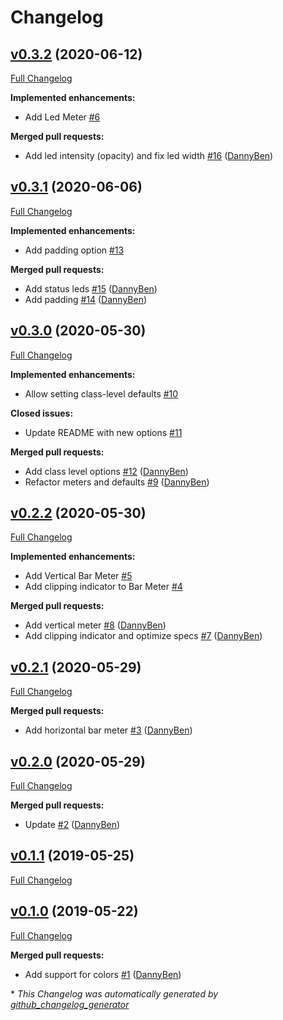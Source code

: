 # Changelog

## [v0.3.2](https://github.com/DannyBen/minichart/tree/v0.3.2) (2020-06-12)

[Full Changelog](https://github.com/DannyBen/minichart/compare/v0.3.1...v0.3.2)

**Implemented enhancements:**

- Add Led Meter [\#6](https://github.com/DannyBen/minichart/issues/6)

**Merged pull requests:**

- Add led intensity \(opacity\) and fix led width [\#16](https://github.com/DannyBen/minichart/pull/16) ([DannyBen](https://github.com/DannyBen))

## [v0.3.1](https://github.com/DannyBen/minichart/tree/v0.3.1) (2020-06-06)

[Full Changelog](https://github.com/DannyBen/minichart/compare/v0.3.0...v0.3.1)

**Implemented enhancements:**

- Add padding option [\#13](https://github.com/DannyBen/minichart/issues/13)

**Merged pull requests:**

- Add status leds [\#15](https://github.com/DannyBen/minichart/pull/15) ([DannyBen](https://github.com/DannyBen))
- Add padding [\#14](https://github.com/DannyBen/minichart/pull/14) ([DannyBen](https://github.com/DannyBen))

## [v0.3.0](https://github.com/DannyBen/minichart/tree/v0.3.0) (2020-05-30)

[Full Changelog](https://github.com/DannyBen/minichart/compare/v0.2.2...v0.3.0)

**Implemented enhancements:**

- Allow setting class-level defaults [\#10](https://github.com/DannyBen/minichart/issues/10)

**Closed issues:**

- Update README with new options [\#11](https://github.com/DannyBen/minichart/issues/11)

**Merged pull requests:**

- Add class level options [\#12](https://github.com/DannyBen/minichart/pull/12) ([DannyBen](https://github.com/DannyBen))
- Refactor meters and defaults [\#9](https://github.com/DannyBen/minichart/pull/9) ([DannyBen](https://github.com/DannyBen))

## [v0.2.2](https://github.com/DannyBen/minichart/tree/v0.2.2) (2020-05-30)

[Full Changelog](https://github.com/DannyBen/minichart/compare/v0.2.1...v0.2.2)

**Implemented enhancements:**

- Add Vertical Bar Meter [\#5](https://github.com/DannyBen/minichart/issues/5)
- Add clipping indicator to Bar Meter [\#4](https://github.com/DannyBen/minichart/issues/4)

**Merged pull requests:**

- Add vertical meter [\#8](https://github.com/DannyBen/minichart/pull/8) ([DannyBen](https://github.com/DannyBen))
- Add clipping indicator and optimize specs [\#7](https://github.com/DannyBen/minichart/pull/7) ([DannyBen](https://github.com/DannyBen))

## [v0.2.1](https://github.com/DannyBen/minichart/tree/v0.2.1) (2020-05-29)

[Full Changelog](https://github.com/DannyBen/minichart/compare/v0.2.0...v0.2.1)

**Merged pull requests:**

- Add horizontal bar meter [\#3](https://github.com/DannyBen/minichart/pull/3) ([DannyBen](https://github.com/DannyBen))

## [v0.2.0](https://github.com/DannyBen/minichart/tree/v0.2.0) (2020-05-29)

[Full Changelog](https://github.com/DannyBen/minichart/compare/v0.1.1...v0.2.0)

**Merged pull requests:**

- Update [\#2](https://github.com/DannyBen/minichart/pull/2) ([DannyBen](https://github.com/DannyBen))

## [v0.1.1](https://github.com/DannyBen/minichart/tree/v0.1.1) (2019-05-25)

[Full Changelog](https://github.com/DannyBen/minichart/compare/v0.1.0...v0.1.1)

## [v0.1.0](https://github.com/DannyBen/minichart/tree/v0.1.0) (2019-05-22)

[Full Changelog](https://github.com/DannyBen/minichart/compare/cfb8a84633d3eb5c434df39be215080e25b60df8...v0.1.0)

**Merged pull requests:**

- Add support for colors [\#1](https://github.com/DannyBen/minichart/pull/1) ([DannyBen](https://github.com/DannyBen))



\* *This Changelog was automatically generated by [github_changelog_generator](https://github.com/github-changelog-generator/github-changelog-generator)*
